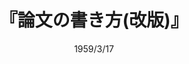---
title: "『論文の書き方(改版)』"
description: "論文やリポートは、なかなか書けないものである。もとより「いかに考えるべきか」を離れて「いかに書くか」は存在しえない。著者は当代一流の文章家。その文体の明晰暢達はひろく知られている。読者は、著者の多年にわたる執筆経験に即しながら、文章というものの秘密を教えられ、文章構成の基本的ルールを興味深く学ぶことができよう。
"
date: 1959/3/17
shorttitle: ""
authors: ['']
publishDate: ""
ENTRYTYPE: "基礎演習テキスト100"
series:
- 早稲田大学必修基礎演習テキスト100(2020年度)
tags: 
- 
category: 
- 
# publisher: "Self-Published"
image: 
pinned : true
draft: false
hideToc: false
enableToc: true
enableTocContent: false
copyright: "All rights reserved"
---